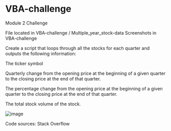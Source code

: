 # VBA-challenge
Module 2 Challenge

File located in VBA-challenge / Multiple_year_stock-data
Screenshots in VBA-challenge

Create a script that loops through all the stocks for each quarter and outputs the following information:

The ticker symbol

Quarterly change from the opening price at the beginning of a given quarter to the closing price at the end of that quarter.

The percentage change from the opening price at the beginning of a given quarter to the closing price at the end of that quarter.

The total stock volume of the stock. 

![image](https://github.com/user-attachments/assets/5df80598-59ae-471e-9b09-e887654170a3)

Code sources:
Stack Overflow
